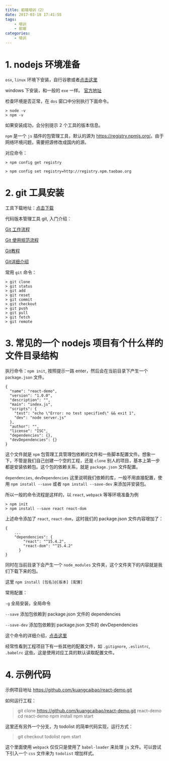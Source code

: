 ```yaml
---
title: 前端培训（2）
date: 2017-03-18 17:41:55
tags:
	- 培训
	- 前端
categories:
	- 培训
---
```


# 1. nodejs 环境准备

`osx`, `linux` 环境下安装，自行谷歌或者[点击这里](https://fengmk2.com/blog/2014/03/node-env-and-faster-npm.html)

windows 下安装，和一般的 `exe` 一样。 [官方地址](https://nodejs.org)

检查环境是否正常，在 `dos` 窗口中分别执行下面命令。

	> node -v
	> npm -v

如果安装成功，会分别提示 2 个工具的版本信息。

`npm` 是一个 `js` 插件的包管理工具，默认的源为 <https://registry.npmjs.org/>。由于网络环境问题，需要把源修改成国内的源。

对应命令：

	> npm config get registry

	> npm config set registry=http://registry.npm.taobao.org

# 2. git 工具安装

工具下载地址：[点击下载](http://pan.baidu.com/s/1hrEZlfI)

代码版本管理工具 git, 入门介绍：

[Git 工作流程](http://www.ruanyifeng.com/blog/2015/12/git-workflow.html)

[Git 使用规范流程](http://www.ruanyifeng.com/blog/2015/08/git-use-process.html)

[Git教程](http://www.liaoxuefeng.com/wiki/0013739516305929606dd18361248578c67b8067c8c017b000/)

[Git详细介绍](https://git-scm.com/book/zh/v2/)

常用 `git` 命令：

	> git clone 
	> git status
	> git add 
	> git reset
	> git commit 
	> git checkout
	> git push
	> git pull
	> git fetch
	> git remote

# 3. 常见的一个 nodejs 项目有个什么样的文件目录结构

执行命令：`npm init`, 按照提示一路 enter，然后会在当前目录下产生一个 `package.json` 文件。

	{
	  "name": "react-demo",
	  "version": "1.0.0",
	  "description": "",
	  "main": "index.js",
	  "scripts": {
	    "test": "echo \"Error: no test specified\" && exit 1",
	    "dev": "node server.js"
	  },
	  "author": "",
	  "license": "ISC",
	  "dependencies": {},
	  "devDependencies": {}
	}

这个文件就是 `npm` 包管理工具管理包依赖的文件和一些脚本配置文件。想象一下，不管是我们自己创建一个空的工程，还是 `clone` 别人的项目，基本上第一步都是安装依赖包。这个包的依赖关系，就是 `package.json` 文件配置。

`dependencies`, `devDependencies` 这里说明我们依赖的库，一般不用直接配置，使用 `npm install --save` 或者 `npm install --save-dev` 来添加并安装包。

所以一般的命令流程是这样的，以 `react`, `webpack` 等等环境准备为例

	> npm init
	> npm install --save react react-dom

上述命令添加了 `react`, `react-dom`，这时我们的 package.json 文件内容增加了：

	{
		...
		"dependencies": {
		    "react": "^15.4.2",
		    "react-dom": "^15.4.2"
		  }
	}

同时在当前目录下会产生一个 `node_modules` 文件夹，这个文件夹下的内容就是我们下载下来的包。

这里 `npm install [包名]@[版本] [配置]`

常用配置：

`-g`  全局安装，全局命令

`--save` 添加包依赖到 package.json 文件的 dependencies

`--save-dev`	添加包依赖到 package.json 文件的 devDependencies

这个命令的详细介绍，[点击这里](https://docs.npmjs.com/cli/install)

经常性看到工程项目下有一些其他的配置文件，如 `.gitignore`, `.eslintrc`, `.babelrc` 这些。这是使用对应工具的默认读取配置文件。

# 4. 示例代码

示例项目地址 <https://github.com/kuangcaibao/react-demo.git>

如何运行工程：

> git clone https://github.com/kuangcaibao/react-demo.git react-demo
> cd react-demo
> npm install
> npm start

这里还有另外一个分支，为 todolist 的简单代码实现，运行方式：

> git checkout todolist
> npm start

这个里面使用 `webpack` 仅仅只是使用了 `babel-loader` 来处理 `js` 文件。可以尝试下引入一个 `css` 文件来为 `todolist` 增加样式。 